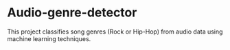# Audio-genre-detector
This project classifies song genres (Rock or Hip-Hop) from audio data using machine learning techniques.
